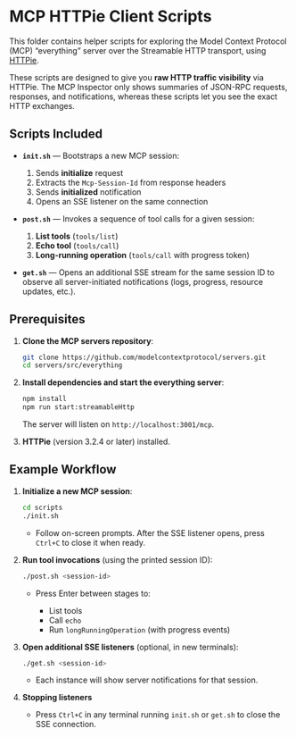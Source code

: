 # MCP HTTPie Client Scripts

This folder contains helper scripts for exploring the Model Context Protocol (MCP) “everything” server over the Streamable HTTP transport, using [HTTPie](https://httpie.io).

These scripts are designed to give you **raw HTTP traffic visibility** via HTTPie. The MCP Inspector only shows summaries of JSON-RPC requests, responses, and notifications, whereas these scripts let you see the exact HTTP exchanges.

## Scripts Included

* **`init.sh`** — Bootstraps a new MCP session:

    1. Sends **initialize** request
    2. Extracts the `Mcp-Session-Id` from response headers
    3. Sends **initialized** notification
    4. Opens an SSE listener on the same connection

* **`post.sh`** — Invokes a sequence of tool calls for a given session:

    1. **List tools** (`tools/list`)
    2. **Echo tool** (`tools/call`)
    3. **Long-running operation** (`tools/call` with progress token)

* **`get.sh`** — Opens an additional SSE stream for the same session ID to observe all server-initiated notifications (logs, progress, resource updates, etc.).

## Prerequisites

1. **Clone the MCP servers repository**:

   ```bash
   git clone https://github.com/modelcontextprotocol/servers.git
   cd servers/src/everything
   ```

2. **Install dependencies and start the everything server**:

   ```bash
   npm install
   npm run start:streamableHttp
   ```

   The server will listen on `http://localhost:3001/mcp`.

3. **HTTPie** (version 3.2.4 or later) installed.

## Example Workflow

1. **Initialize a new MCP session**:

   ```bash
   cd scripts
   ./init.sh
   ```

    * Follow on-screen prompts. After the SSE listener opens, press `Ctrl+C` to close it when ready.

2. **Run tool invocations** (using the printed session ID):

   ```bash
   ./post.sh <session-id>
   ```

    * Press Enter between stages to:

        * List tools
        * Call `echo`
        * Run `longRunningOperation` (with progress events)

3. **Open additional SSE listeners** (optional, in new terminals):

   ```bash
   ./get.sh <session-id>
   ```

    * Each instance will show server notifications for that session.

4. **Stopping listeners**

    * Press `Ctrl+C` in any terminal running `init.sh` or `get.sh` to close the SSE connection.
